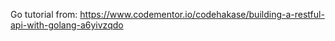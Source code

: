 Go tutorial from: https://www.codementor.io/codehakase/building-a-restful-api-with-golang-a6yivzqdo
